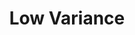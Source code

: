 ---
title: "Low Variance"

categories: ['']

tags: ['Low', 'Variance']

arabic: ['التباين المنخفض']

publishers: ['معجم مصطلحات التعلم الآلي والتعلم العميق وعلم البيانات']

types: "word"

slug: ""
---